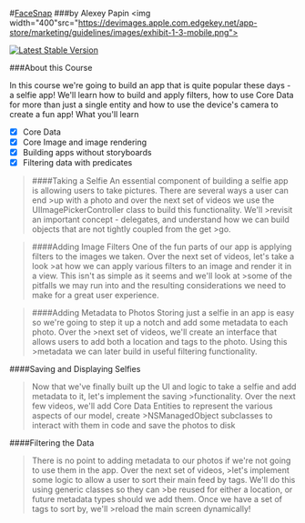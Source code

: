 #[FaceSnap](https://teamtreehouse.com/library/build-a-selfie-app-with-swift-2)
###by Alexey Papin
<img width="400"src="https://devimages.apple.com.edgekey.net/app-store/marketing/guidelines/images/exhibit-1-3-mobile.png">

[![Latest Stable Version](https://poser.pugx.org/edward/aaa/v/stable)](https://packagist.org/packages/edward/aaa)

###About this Course

In this course we're going to build an app that is quite popular these days - a selfie app! We'll learn how to build and apply filters, how to use Core Data for more than just a single entity and how to use the device's camera to create a fun app!
What you'll learn

- [x] Core Data
- [x] Core Image and image rendering
- [x] Building apps without storyboards
- [x] Filtering data with predicates

>####Taking a Selfie
>An essential component of building a selfie app is allowing users to take pictures. There are several ways a user can end >up with a photo and over the next set of videos we use the UIImagePickerController class to build this functionality. We'll >revisit an important concept - delegates, and understand how we can build objects that are not tightly coupled from the get >go.

>####Adding Image Filters
>One of the fun parts of our app is applying filters to the images we taken. Over the next set of videos, let's take a look >at how we can apply various filters to an image and render it in a view. This isn't as simple as it seems and we'll look at >some of the pitfalls we may run into and the resulting considerations we need to make for a great user experience.

>####Adding Metadata to Photos
>Storing just a selfie in an app is easy so we're going to step it up a notch and add some metadata to each photo. Over the >next set of videos, we'll create an interface that allows users to add both a location and tags to the photo. Using this >metadata we can later build in useful filtering functionality.

####Saving and Displaying Selfies
>Now that we've finally built up the UI and logic to take a selfie and add metadata to it, let's implement the saving >functionality. Over the next few videos, we'll add Core Data Entities to represent the various aspects of our model, create >NSManagedObject subclasses to interact with them in code and save the photos to disk

####Filtering the Data
>There is no point to adding metadata to our photos if we're not going to use them in the app. Over the next set of videos, >let's implement some logic to allow a user to sort their main feed by tags. We'll do this using generic classes so they can >be reused for either a location, or future metadata types should we add them. Once we have a set of tags to sort by, we'll >reload the main screen dynamically!
